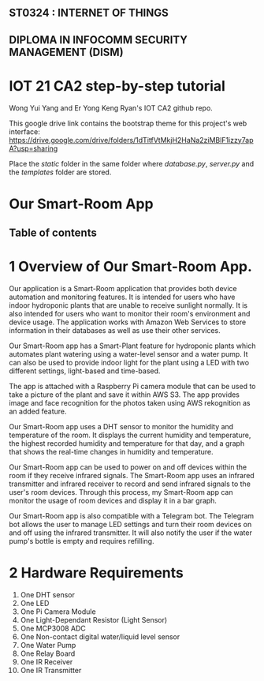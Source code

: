 ## ST0324 : INTERNET OF THINGS
## DIPLOMA IN INFOCOMM SECURITY MANAGEMENT (DISM)
# IOT 21 CA2 step-by-step tutorial
Wong Yui Yang and Er Yong Keng Ryan's IOT CA2 github repo.

This google drive link contains the bootstrap theme for this project's web interface: https://drive.google.com/drive/folders/1dTitfVtMkjH2HaNa2ziMBlF1izzy7apA?usp=sharing

Place the *static* folder in the same folder where *database.py*, *server.py* and the *templates* folder are stored.

# Our Smart-Room App
## Table of contents

# 1 Overview of Our Smart-Room App.
Our application is a Smart-Room application that provides both device automation and monitoring features. It is intended for users who have indoor hydroponic plants that are unable to receive sunlight normally. It is also intended for users who want to monitor their room's environment and device usage.  The application works with Amazon Web Services to store information in their databases as well as use their other services.

Our Smart-Room app has a Smart-Plant feature for hydroponic plants which automates plant watering using a water-level sensor and a water pump. It can also be used to provide indoor light for the plant using a LED with two different settings, light-based and time-based.

The app is attached with a Raspberry Pi camera module that can be used to take a picture of the plant and save it within AWS S3. The app provides image and face recognition for the photos taken using AWS rekognition as an added feature.

Our Smart-Room app uses a DHT sensor to monitor the humidity and temperature of the room. It displays the current humidity and temperature, the highest recorded humidity and temperature for that day, and a graph that shows the real-time changes in humidity and temperature.

Our Smart-Room app can be used to power on and off devices within the room if they receive infrared signals. The Smart-Room app uses an infrared transmitter and infrared receiver to record and send infrared signals to the user's room devices. Through this process, my Smart-Room app can monitor the usage of room devices and display it in a bar graph.

Our Smart-Room app is also compatible with a Telegram bot. The Telegram bot allows the user to manage LED settings and turn their room devices on and off using the infrared transmitter. It will also notify the user if the water pump's bottle is empty and requires refilling.

# 2 Hardware Requirements
1.	One DHT sensor
2.	One LED
3.	One Pi Camera Module
4.	One Light-Dependant Resistor (Light Sensor)
5.  One MCP3008 ADC
6.	One Non-contact digital water/liquid level sensor
7.	One Water Pump
8.	One Relay Board
9.	One IR Receiver
10.	One IR Transmitter
